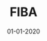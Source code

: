 ---
draft: false
title: "FIBA"
date: 01-01-2020
type: main
categories: ["App"]
roles: ["Producer"]
external_url: ""
image: assets/credits/fiba-logo.png
---